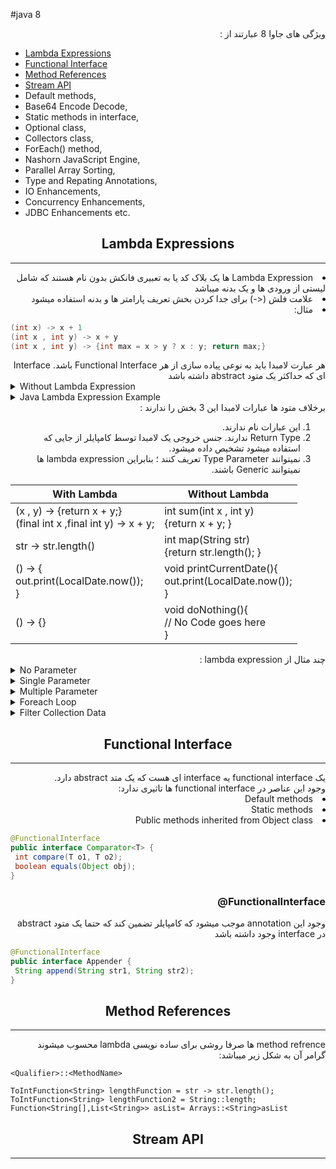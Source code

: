 #java 8
<p dir="rtl">
ویژگی های جاوا 8 عبارتند از :
</p>

- [Lambda Expressions](#lambda-expressions)
- [Functional Interface](#functional-interface)
- [Method References](#method-references)
- [Stream API](#stream-api)
- Default methods,
- Base64 Encode Decode,
- Static methods in interface,
- Optional class,
- Collectors class,
- ForEach() method,
- Nashorn JavaScript Engine,
- Parallel Array Sorting,
- Type and Repating Annotations,
- IO Enhancements,
- Concurrency Enhancements,
- JDBC Enhancements etc.


<div align="center">

## Lambda Expressions
</div>

---

<div dir="rtl">

<li>
 Lambda Expression ها یک بلاک کد یا به تعبیری فانکش بدون نام هستند که شامل لیستی از   
  ورودی ها و یک بدنه میباشد
</li>
<li>
علامت فلش (<-) برای جدا کردن بخش تعریف پارامتر ها و بدنه استفاده میشود
</li>
<li>
مثال:
</li>
</div>

``` java
(int x) -> x + 1
(int x , int y) -> x + y
(int x , int y) -> {int max = x > y ? x : y; return max;}
```

<div dir="rtl">
هر عبارت لامبدا باید به نوعی پیاده سازی از هر  Functional Interface باشد. Interface ای که حداکثر یک متود
abstract داشته باشد
</div>

<details>
<summary>Without Lambda Expression</summary>

```java
interface Drawable{  
    public void draw();  
}  
public class LambdaExpressionExample {  
    public static void main(String[] args) {  
        int width=10;  
  
        //without lambda, Drawable implementation using anonymous class  
        Drawable d=new Drawable(){  
            public void draw(){System.out.println("Drawing "+width);}  
        };  
        d.draw();  
    }  
} 
```
</details>

<details>
<summary>Java Lambda Expression Example</summary>

```java
@FunctionalInterface  //It is optional  
interface Drawable{  
public void draw();  
}

public class LambdaExpressionExample2 {  
public static void main(String[] args) {  
int width=10;

        //with lambda  
        Drawable d2=()->{  
            System.out.println("Drawing "+width);  
        };  
        d2.draw();  
    }  
} 
```
</details>

<div dir="rtl">
برخلاف متود ها عبارات لامبدا این 3 بخش را ندارند :

1) این عبارات نام ندارند.
2) Return Type ندارند. جنس خروجی یک لامبدا توسط کامپایلر از جایی که استفاده میشود تشخیص
   داده میشود. 
3) نمیتوانند  Type Parameter تعریف کنند ؛ بنابراین lambda expression ها نمیتوانند Generic باشند.
</div>

| With Lambda                                                           | Without Lambda                                                    |
|-----------------------------------------------------------------------|-------------------------------------------------------------------|
| (x , y) -> {return x + y;} <br/> (final int x ,final int y) -> x + y; | int sum(int x , int y) <br/> {return x + y; }                     |
| str -> str.length()                                                   | int map(String str) <br/> {return str.length(); }                 |
| () -> { <br/> out.print(LocalDate.now()); <br/> }                     | void printCurrentDate(){<br/> out.print(LocalDate.now()); <br/> } |
| () -> {}                                                              | void doNothing(){ <br/> // No Code goes here<br/>  }              |

<div dir="rtl">
چند مثال از lambda expression : 
</div>

<details>
<summary>No Parameter</summary>

```java
interface Sayable{  
    public String say();  
}  

public class LambdaExpressionExample3{
    public static void main(String[] args) {  
        Sayable s=()->{  
            return "I have nothing to say.";  
        };  
        System.out.println(s.say());  
    }  
}  
```
</details>
<details>
<summary>Single Parameter</summary>

```java
interface Sayable{
    public String say(String name);
}

public class LambdaExpressionExample4{
    public static void main(String[] args) {
        
        // Lambda expression with single parameter.  
        Sayable s1=(name)->{
            return "Hello, "+name;
        };
        System.out.println(s1.say("Sonoo"));

        // You can omit function parentheses    
        Sayable s2= name ->{
            return "Hello, "+name;
        };
        System.out.println(s2.say("Sonoo"));
    }
}  
```
</details>

<details>
<summary>Multiple Parameter</summary>

```java
interface Addable{  
    int add(int a,int b);  
}

public class LambdaExpressionExample5{  
    public static void main(String[] args) {
        
        // Multiple parameters in lambda expression  
        Addable ad1=(a,b)->(a+b);  
        System.out.println(ad1.add(10,20));  
          
        // Multiple parameters with data type in lambda expression  
        Addable ad2=(int a,int b)->(a+b);  
        System.out.println(ad2.add(100,200));  
    }  
} 
```
</details>
<details>
<summary>Foreach Loop</summary>

```java
public class LambdaExpressionExample7{  
    public static void main(String[] args) {  
          
        List<String> list=new ArrayList<String>();  
        list.add("ankit");  
        list.add("mayank");  
        list.add("irfan");  
        list.add("jai");  
          
        list.forEach(  
            (n)->System.out.println(n)  
        );  
    }  
}  
```
</details>
<details>
<summary>Filter Collection Data</summary>

```java
class Product{
   int id;
   String name;
   float price;
   public Product(int id, String name, float price) {
      super();
      this.id = id;
      this.name = name;
      this.price = price;
   }
}
public class LambdaExpressionExample11{
   public static void main(String[] args) {
      List<Product> list=new ArrayList<Product>();
      list.add(new Product(1,"Samsung A5",17000f));
      list.add(new Product(3,"Iphone 6S",65000f));
      list.add(new Product(2,"Sony Xperia",25000f));
      list.add(new Product(4,"Nokia Lumia",15000f));
      list.add(new Product(5,"Redmi4 ",26000f));
      list.add(new Product(6,"Lenevo Vibe",19000f));

      // using lambda to filter data  
      Stream<Product> filtered_data = list.stream().filter(p -> p.price > 20000);

      // using lambda to iterate through collection  
      filtered_data.forEach(
              product -> System.out.println(product.name+": "+product.price)
      );
   }
}    
```
</details>

<div align="center">

## Functional Interface
</div>

---

<div dir="rtl">
یک functional interface یه interface ای هست که یک متد abstract دارد.
<br>
وجود این عناصر در functional interface ها تاثیری ندارد: 
<li>Default methods</li>
<li>Static methods</li>
<li>Public methods inherited from Object class</li>
</div>

```java
@FunctionalInterface
public interface Comparator<T> {
 int compare(T o1, T o2);
 boolean equals(Object obj);
}
```
<div dir="rtl">

### FunctionalInterface@
وجود این annotation موجب میشود که کامپایلر تضمین کند که حتما یک متود abstract در interface
وجود داشته باشد
</div>

```java
@FunctionalInterface
public interface Appender {
 String append(String str1, String str2);
}
```

<div align="center">

## Method References
</div>

---

<div dir="rtl">
method refrence  ها صرفا روشی برای ساده نویسی lambda محسوب میشوند
<br>
گرامر آن به شکل زیر میباشد:
</div>

``` 
<Qualifier>::<MethodName>

ToIntFunction<String> lengthFunction = str -> str.length();
ToIntFunction<String> lengthFunction2 = String::length;
Function<String[],List<String>> asList= Arrays::<String>asList
```

<div align="center">

## Stream API
</div>

---
